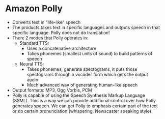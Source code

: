 # Amazon Polly

- Converts text in "life-like" speech
- The products takes text in specific languages and outputs speech in that specific language. Polly does not do translation!
- There 2 modes that Polly operates in:
    - Standard TTS:
        - Uses a concatenative architecture
        - Takes phonemes (smallest units of sound) to build patterns of speech
    - Neural TTS:
        - Takes phonemes, generate spectograms, it puts those spectograms through a vocoder form which gets the output audio
        - Much advanced way of generating human-like speech
- Output formats: MP3, Ogg Vorbis, PCM
- Polly is capable of using the Speech Synthesis Markup Language (SSML). This is a way we can provide additional control over how Polly generates speech. We can get Polly to emphasis certain part of the text or do certain pronunciation (whispering, Newscaster speaking style)
